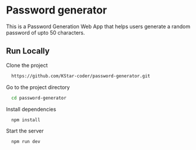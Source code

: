 # Password generator

This is a Password Generation Web App that helps users generate a random password of upto 50 characters.

## Run Locally

Clone the project

```bash
  https://github.com/KStar-coder/password-generator.git
```
Go to the project directory

```bash
  cd password-generator
```
Install dependencies

```bash
  npm install
```

Start the server

```bash
  npm run dev
```

